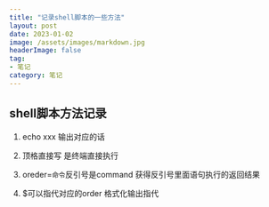 ```yaml
---
title: "记录shell脚本的一些方法"
layout: post
date: 2023-01-02
image: /assets/images/markdown.jpg
headerImage: false
tag:
- 笔记
category: 笔记
---
```


##	shell脚本方法记录  

1. echo xxx 输出对应的话  
 
2. 顶格直接写 是终端直接执行    

3. oreder=`命令`反引号是command 获得反引号里面语句执行的返回结果   

4. $可以指代对应的order 格式化输出指代    